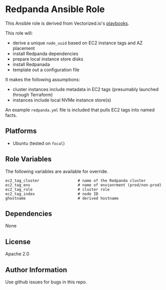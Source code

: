 Redpanda Ansible Role
=========

This Ansible role is derived from Vectorized.io's [playbooks](https://github.com/vectorizedio/deployment-automation/tree/main/ansible/playbooks).

This role will:

* derive a unique `node_uuid` based on EC2 instance tags and AZ placement
* install Redpanda dependencies
* prepare local instance store disks
* install Redpanada
* template out a configuration file

It makes the following assumptions:

* cluster instances include metadata in EC2 tags (presumably launched through Terraform)
* instances include local NVMe instance store(s)

An example `redpanda.yml` file is included that pulls EC2 tags into named facts.

Platforms
---------

* Ubuntu (tested on `focal`)

Role Variables
--------------
The following variables are available for override.

```
ec2_tag_cluster					# name of the Redpanda cluster
ec2_tag_env						# name of envionrment (prod/non-prod)
ec2_tag_role					# cluster role
ec2_tag_index					# node ID
ghostname						# derived hostname
```


Dependencies
------------

None

License
-------

Apache 2.0

Author Information
------------------
Use github issues for bugs in this repo.

